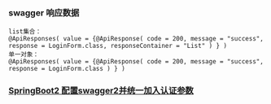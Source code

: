 
### swagger 响应数据

```
list集合：
@ApiResponses( value = {@ApiResponse( code = 200, message = "success", response = LoginForm.class, responseContainer = "List" ) } )
单一对象：
@ApiResponses( value = {@ApiResponse( code = 200, message = "success", response = LoginForm.class ) } )
```

### [SpringBoot2 配置swagger2并统一加入认证参数](https://www.jianshu.com/p/7a24d202b395)